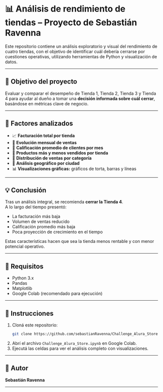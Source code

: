 # 📊 Análisis de rendimiento de tiendas – Proyecto de Sebastián Ravenna

Este repositorio contiene un análisis exploratorio y visual del rendimiento de cuatro tiendas, con el objetivo de identificar cuál debería cerrarse por cuestiones operativas, utilizando herramientas de Python y visualización de datos.

---

## 🎯 Objetivo del proyecto

Evaluar y comparar el desempeño de Tienda 1, Tienda 2, Tienda 3 y Tienda 4 para ayudar al dueño a tomar una **decisión informada sobre cuál cerrar**, basándose en métricas clave de negocio.

---

## 🧩 Factores analizados

- 📈 **Facturación total por tienda**
- 📆 **Evolución mensual de ventas**
- 🌟 **Calificación promedio de clientes por mes**
- 🎯 **Productos más y menos vendidos por tienda**
- 🧮 **Distribución de ventas por categoría**
- 📍 **Análisis geográfico por ciudad**
- 📊 **Visualizaciones gráficas:** gráficos de torta, barras y líneas

---

## 💡 Conclusión

Tras un análisis integral, se recomienda **cerrar la Tienda 4**.  
A lo largo del tiempo presentó:

- La facturación más baja
- Volumen de ventas reducido
- Calificación promedio más baja
- Poca proyección de crecimiento en el tiempo

Estas características hacen que sea la tienda menos rentable y con menor potencial operativo.

---

## 🔧 Requisitos

- Python 3.x  
- Pandas  
- Matplotlib  
- Google Colab (recomendado para ejecución)

---

## 🚀 Instrucciones

1. Cloná este repositorio:
   ```bash
   git clone https://github.com/sebastianRavenna/Challenge_Alura_Store
   ```
2. Abrí el archivo `Challenge_Alura_Store.ipynb` en Google Colab.
3. Ejecutá las celdas para ver el análisis completo con visualizaciones.

---

## 👤 Autor

**Sebastián Ravenna**

---
